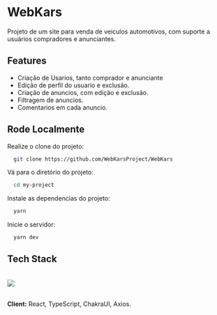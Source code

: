 # WebKars

Projeto de um site para venda de veiculos automotivos, com suporte a usuários compradores e anunciantes. 

## Features

- Criação de Usarios, tanto comprador e anunciante
- Edição de perfil do usuario e exclusão.
- Criação de anuncios, com edição e exclusão.
- Filtragem de anuncios.
- Comentarios em cada anuncio.


## Rode Localmente

Realize o clone do projeto:

```bash
  git clone https://github.com/WebKarsProject/WebKars
```

Vá para o diretório do projeto:

```bash
  cd my-project
```

Instale as dependencias do projeto:

```bash
  yarn
```

Inicie o servidor:

```bash
  yarn dev
```

## Tech Stack

<div style="display: inline_block"><br>
  
<img src="https://skillicons.dev/icons?i=react,ts,fastapi,vercel,&perline=8" />
</div><br>


**Client:** React, TypeScript, ChakraUI, Axios.
